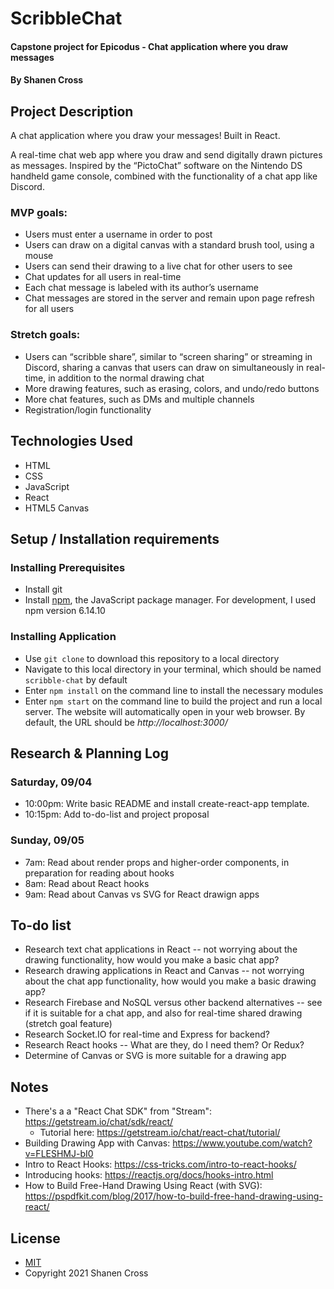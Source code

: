 # ScribbleChat
#### Capstone project for Epicodus - Chat application where you draw messages
#### By Shanen Cross

## Project Description

A chat application where you draw your messages! Built in React.

A real-time chat web app where you draw and send digitally drawn pictures as messages. Inspired by the “PictoChat” software on the Nintendo DS handheld game console, combined with the functionality of a chat app like Discord.

### MVP goals:
* Users must enter a username in order to post
* Users can draw on a digital canvas with a standard brush tool, using a mouse
* Users can send their drawing to a live chat for other users to see
* Chat updates for all users in real-time
* Each chat message is labeled with its author’s username
* Chat messages are stored in the server and remain upon page refresh for all users

### Stretch goals:
* Users can “scribble share”, similar to “screen sharing” or streaming in Discord, sharing a canvas that users can draw on simultaneously in real-time, in addition to the normal drawing chat
* More drawing features, such as erasing, colors, and undo/redo buttons
* More chat features, such as DMs and multiple channels
* Registration/login functionality

## Technologies Used
* HTML
* CSS
* JavaScript
* React
* HTML5 Canvas

## Setup / Installation requirements

### Installing Prerequisites
* Install git
* Install [npm](https://www.npmjs.com/), the JavaScript package manager. For development, I used npm version 6.14.10

### Installing Application
* Use ```git clone``` to download this repository to a local directory
* Navigate to this local directory in your terminal, which should be named ```scribble-chat``` by default
* Enter ```npm install``` on the command line to install the necessary modules
* Enter ```npm start``` on the command line to build the project and run a local server. The website will automatically open in your web browser. By default, the URL should be _http://localhost:3000/_

## Research & Planning Log
### Saturday, 09/04
* 10:00pm: Write basic README and install create-react-app template.
* 10:15pm: Add to-do-list and project proposal 

### Sunday, 09/05
* 7am: Read about render props and higher-order components, in preparation for reading about hooks
* 8am: Read about React hooks
* 9am: Read about Canvas vs SVG for React drawign apps

## To-do list
* Research text chat applications in React -- not worrying about the drawing functionality, how would you make a basic chat app?
* Research drawing applications in React and Canvas -- not worrying about the chat app functionality, how would you make a basic drawing app?
* Research Firebase and NoSQL versus other backend alternatives -- see if it is suitable for a chat app, and also for real-time shared drawing (stretch goal feature)
* Research Socket.IO for real-time and Express for backend?
* Research React hooks -- What are they, do I need them? Or Redux?
* Determine of Canvas or SVG is more suitable for a drawing app

## Notes
* There's a a "React Chat SDK" from "Stream": https://getstream.io/chat/sdk/react/
  * Tutorial here: https://getstream.io/chat/react-chat/tutorial/
* Building Drawing App with Canvas: https://www.youtube.com/watch?v=FLESHMJ-bI0
* Intro to React Hooks: https://css-tricks.com/intro-to-react-hooks/
* Introducing hooks: https://reactjs.org/docs/hooks-intro.html
* How to Build Free-Hand Drawing Using React (with SVG): https://pspdfkit.com/blog/2017/how-to-build-free-hand-drawing-using-react/

## License
* [MIT](LICENSE)
* Copyright 2021 Shanen Cross
